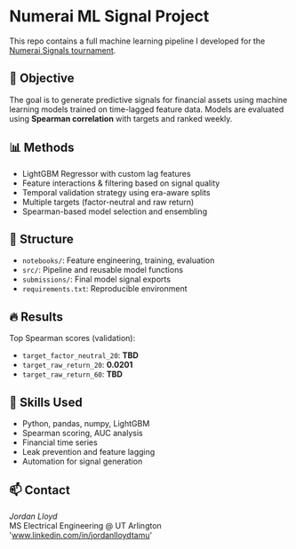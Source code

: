 # Numerai ML Signal Project

This repo contains a full machine learning pipeline I developed for the [Numerai Signals tournament](https://numer.ai).

## 🧠 Objective

The goal is to generate predictive signals for financial assets using machine learning models trained on time-lagged feature data. Models are evaluated using **Spearman correlation** with targets and ranked weekly.

## 📊 Methods

- LightGBM Regressor with custom lag features
- Feature interactions & filtering based on signal quality
- Temporal validation strategy using era-aware splits
- Multiple targets (factor-neutral and raw return)
- Spearman-based model selection and ensembling

## 📁 Structure

- `notebooks/`: Feature engineering, training, evaluation
- `src/`: Pipeline and reusable model functions
- `submissions/`: Final model signal exports
- `requirements.txt`: Reproducible environment

## 🔥 Results

Top Spearman scores (validation):
- `target_factor_neutral_20`: **TBD**
- `target_raw_return_20`: **0.0201**
- `target_raw_return_60`: **TBD**

## 🚀 Skills Used

- Python, pandas, numpy, LightGBM
- Spearman scoring, AUC analysis
- Financial time series
- Leak prevention and feature lagging
- Automation for signal generation

## 📫 Contact

*Jordan Lloyd*  
MS Electrical Engineering @ UT Arlington  
'www.linkedin.com/in/jordanlloydtamu'
